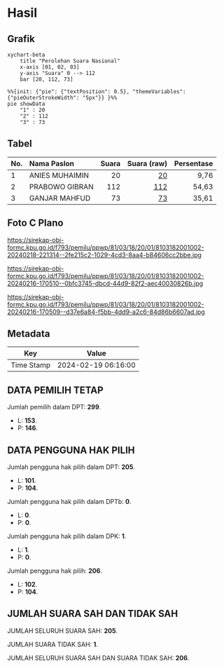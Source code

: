 # Hasil

## Grafik

```mermaid
xychart-beta
    title "Perolehan Suara Nasional"
    x-axis [01, 02, 03]
    y-axis "Suara" 0 --> 112
    bar [20, 112, 73]
```

```mermaid
%%{init: {"pie": {"textPosition": 0.5}, "themeVariables": {"pieOuterStrokeWidth": "5px"}} }%%
pie showData
    "1" : 20
    "2" : 112
    "3" : 73
```

## Tabel

| No. | Nama Paslon    | Suara | Suara (raw) | Persentase |
|:--- |:-------------- | -----:| -----------:| ----------:|
| 1   | ANIES MUHAIMIN | 20    | [20][p-1]   | 9,76       |
| 2   | PRABOWO GIBRAN | 112   | [112][p-2]  | 54,63      |
| 3   | GANJAR MAHFUD  | 73    | [73][p-3]   | 35,61      |


[p-1]: https://github.com/gigit-pemilu/pemilu-2024/blob/main/pilpres/hitung-suara/sub/81-maluku/sub/03-kepulauan-tanimbar/sub/18-molu-maru/sub/2001-wedangkou/sub/002-tps/sub/paslon-1.txt
[p-2]: https://github.com/gigit-pemilu/pemilu-2024/blob/main/pilpres/hitung-suara/sub/81-maluku/sub/03-kepulauan-tanimbar/sub/18-molu-maru/sub/2001-wedangkou/sub/002-tps/sub/paslon-2.txt
[p-3]: https://github.com/gigit-pemilu/pemilu-2024/blob/main/pilpres/hitung-suara/sub/81-maluku/sub/03-kepulauan-tanimbar/sub/18-molu-maru/sub/2001-wedangkou/sub/002-tps/sub/paslon-3.txt

## Foto C Plano

https://sirekap-obj-formc.kpu.go.id/f793/pemilu/ppwp/81/03/18/20/01/8103182001002-20240218-221314--2fe215c2-1029-4cd3-8aa4-b84606cc2bbe.jpg

https://sirekap-obj-formc.kpu.go.id/f793/pemilu/ppwp/81/03/18/20/01/8103182001002-20240216-170510--0bfc3745-dbcd-44d9-82f2-aec40030826b.jpg

https://sirekap-obj-formc.kpu.go.id/f793/pemilu/ppwp/81/03/18/20/01/8103182001002-20240216-170509--d37e6a84-f5bb-4dd9-a2c6-84d86b6607ad.jpg


## Metadata

| Key        | Value               |
| ---------- | ------------------- |
| Time Stamp | 2024-02-19 06:16:00 |


## DATA PEMILIH TETAP

Jumlah pemilih dalam DPT: **299**.
 * L: **153**.
 * P: **146**.

## DATA PENGGUNA HAK PILIH

Jumlah pengguna hak pilih dalam DPT: **205**.
 * L: **101**.
 * P: **104**.

Jumlah pengguna hak pilih dalam DPTb: **0**.
 * L: **0**.
 * P: **0**.

Jumlah pengguna hak pilih dalam DPK: **1**.
 * L: **1**.
 * P: **0**.

Jumlah pengguna hak pilih: **206**.
 * L: **102**.
 * P: **104**.

## JUMLAH SUARA SAH DAN TIDAK SAH

JUMLAH SELURUH SUARA SAH: **205**.

JUMLAH SUARA TIDAK SAH: **1**.

JUMLAH SELURUH SUARA SAH DAN SUARA TIDAK SAH: **206**.


